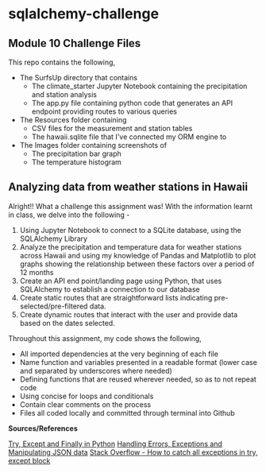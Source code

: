 # sqlalchemy-challenge
## Module 10 Challenge Files

This repo contains the following,
- The SurfsUp directory that contains
    - The climate_starter Jupyter Notebook containing the precipitation and station analysis
    - The app.py file containing python code that generates an API endpoint providing routes to various queries
- The Resources folder containing
    - CSV files for the measurement and station tables
    - The hawaii.sqlite file that I've connected my ORM engine to
- The Images folder containing screenshots of
    - The precipitation bar graph
    - The temperature histogram


##  Analyzing data from weather stations in Hawaii

Alright!! What a challenge this assignment was! With the information learnt in class, we delve into the following -

1. Using Jupyter Notebook to connect to a SQLite database, using the SQLAlchemy Library
2. Analyze the precipitation and temperature data for weather stations across Hawaii and using my knowledge of Pandas and Matplotlib to plot graphs showing the relationship between these factors over a period of 12 months
3. Create an API end point/landing page using Python, that uses SQLAlchemy to establish a connection to our database
4. Create static routes that are straightforward lists indicating pre-selected/pre-filtered data.
5. Create dynamic routes that interact with the user and provide data based on the dates selected.

Throughout this assignment, my code shows the following,
- All imported dependencies at the very beginning of each file
- Name function and variables presented in a readable format (lower case and separated by underscores where needed)
- Defining functions that are reused wherever needed, so as to not repeat code
- Using concise for loops and conditionals
- Contain clear comments on the process
- Files all coded locally and committed through terminal into Github

**Sources/References**

[Try, Except and Finally in Python](https://www.geeksforgeeks.org/try-except-else-and-finally-in-python/)
[Handling Errors, Exceptions and Manipulating JSON data](https://medium.com/@saifulj1234/handling-errors-exceptions-and-manipulating-json-data-in-python-2900353cca1f)
[Stack Overflow - How to catch all exceptions in try, except block](https://stackoverflow.com/questions/4990718/how-can-i-write-a-try-except-block-that-catches-all-exceptions)

